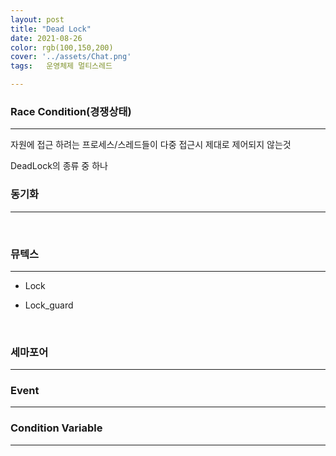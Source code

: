 ```yaml
---
layout: post
title: "Dead Lock"
date: 2021-08-26
color: rgb(100,150,200)
cover: '../assets/Chat.png'
tags:	운영체제 멀티스레드

---
```


### Race Condition(경쟁상태)

------

자원에 접근 하려는 프로세스/스레드들이 다중 접근시 제대로 제어되지 않는것

DeadLock의 종류 중 하나



### 동기화

------

​	

### 뮤텍스

------

- Lock

- Lock_guard

  ​	

###    세마포어

------



### Event

------





### Condition Variable

------



